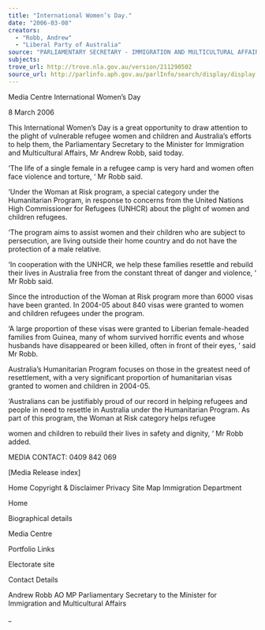 ```yaml
---
title: "International Women’s Day."
date: "2006-03-08"
creators:
  - "Robb, Andrew"
  - "Liberal Party of Australia"
source: "PARLIAMENTARY SECRETARY - IMMIGRATION AND MULTICULTURAL AFFAIRS"
subjects:
trove_url: http://trove.nla.gov.au/version/211290502
source_url: http://parlinfo.aph.gov.au/parlInfo/search/display/display.w3p;query=Id%3A%22media/pressrel/1F3J6%22
---
```


 Media Centre  International Women’s Day  

 8 March 2006 

 This International Women’s Day is a great opportunity to draw attention  to the plight of vulnerable refugee women and children and Australia’s  efforts to help them, the Parliamentary Secretary to the Minister for  Immigration and Multicultural Affairs, Mr Andrew Robb, said today.  

 ‘The life of a single female in a refugee camp is very hard and women  often face violence and torture, ‘ Mr Robb said. 

 ‘Under the Woman at Risk program, a special category under the  Humanitarian Program, in response to concerns from the United Nations  High Commissioner for Refugees (UNHCR) about the plight of women  and children refugees.  

 ‘The program aims to assist women and their children who are subject to  persecution, are living outside their home country and do not have the  protection of a male relative.  

 ‘In cooperation with the UNHCR, we help these families resettle and  rebuild their lives in Australia free from the constant threat of danger and  violence, ‘ Mr Robb said. 

 Since the introduction of the Woman at Risk program more than 6000  visas have been granted. In 2004-05 about 840 visas were granted to  women and children refugees under the program.  

 ‘A large proportion of these visas were granted to Liberian female-headed  families from Guinea, many of whom survived horrific events and whose  husbands have disappeared or been killed, often in front of their eyes, ‘  said Mr Robb. 

 Australia’s Humanitarian Program focuses on those in the greatest need  of resettlement, with a very significant proportion of humanitarian visas  granted to women and children in 2004-05. 

 ‘Australians can be justifiably proud of our record in helping refugees and  people in need to resettle in Australia under the Humanitarian Program.  As part of this program, the Woman at Risk category helps refugee 

 women and children to rebuild their lives in safety and dignity, ‘ Mr Robb  added. 

 MEDIA CONTACT: 0409 842 069 

 [Media Release index] 

 Home  Copyright & Disclaimer  Privacy  Site Map  Immigration Department   

 Home

 Biographical details 

 Media Centre 

 Portfolio Links 

 Electorate site

 Contact Details 

 Andrew Robb AO MP  Parliamentary Secretary to the Minister for Immigration and Multicultural Affairs 

 _

